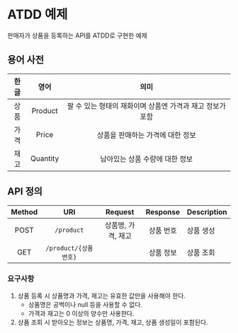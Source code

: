 # ATDD 예제

판매자가 상품을 등록하는 API를 ATDD로 구현한 예제

## 용어 사전

| 한글 | 영어 | 의미 |
|:---:|:---:|:---:|
| 상품 | Product | 팔 수 있는 형태의 재화이며 상품엔 가격과 재고 정보가 포함 |
| 가격 | Price | 상품을 판매하는 가격에 대한 정보 |
| 재고 | Quantity | 남아있는 상품 수량에 대한 정보 |

## API 정의

| Method | URI | Request | Response | Description |
|:---:|:---:|:---:|:---:|---|
| POST | `/product` | 상품명, 가격, 재고 | 상품 번호 | 상품 생성 | 
| GET | `/product/{상품번호}`  |         | 상품 정보 | 상품 조회 |

### 요구사항

1. 상품 등록 시 상품명과 가격, 재고는 유효한 값만을 사용해야 한다.
    - 상품명은 공백이나 null 등을 사용할 수 없다.
    - 가격과 재고는 0 이상의 양수만 사용한다. 
2. 상품 조회 시 받아오는 정보는 상품명, 가격, 재고, 상품 생성일이 포함된다.
